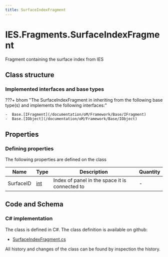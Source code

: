 ```yaml
---
title: SurfaceIndexFragment
---
```


# IES.Fragments.SurfaceIndexFragment

Fragment containing the surface index from IES

## Class structure

### Implemented interfaces and base types

???+ bhom "The SurfaceIndexFragment in inheriting from the following base type(s) and implements the following interfaces:"

    -  Base.[IFragment](/documentation/oM/Framework/Base/IFragment)
    -  Base.[IObject](/documentation/oM/Framework/Base/IObject)


## Properties



### Defining properties

The following properties are defined on the class

| Name             | Type             | Description      | Quantity         |
|------------------|------------------|------------------|------------------|
| SurfaceID | [int](https://learn.microsoft.com/en-us/dotnet/api/System.Int32?view=netstandard-2.0) | Index of panel in the space it is connected to | - |


## Code and Schema

### C# implementation

The class is defined in C#. The class definition is available on github:

- [SurfaceIndexFragment.cs](https://github.com/BHoM/IES_Toolkit/blob/develop/IES_oM/Fragments\SurfaceIndexFragment.cs)

All history and changes of the class can be found by inspection the history.
